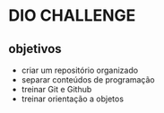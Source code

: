 # DIO CHALLENGE

## objetivos

* criar um repositório organizado
* separar conteúdos de programação
* treinar Git e Github
* treinar orientação a objetos
